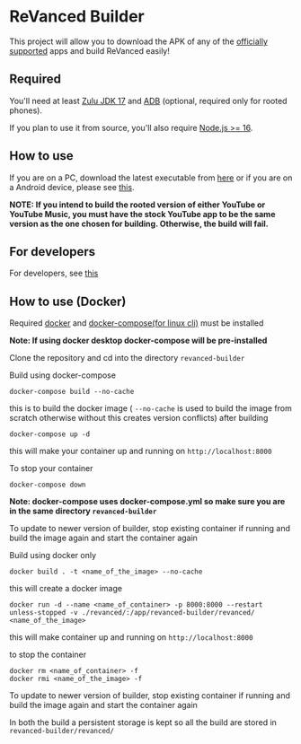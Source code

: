 # ReVanced Builder

This project will allow you to download the APK of any of the [officially supported](https://github.com/revanced/revanced-patches#-patches) apps and build ReVanced easily!

## Required

You'll need at least [Zulu JDK 17](https://www.azul.com/downloads/?version=java-17-lts&package=jdk) and [ADB](https://developer.android.com/studio/command-line/adb) (optional, required only for rooted phones).

If you plan to use it from source, you'll also require [Node.js >= 16](https://nodejs.org/).

## How to use

If you are on a PC, download the latest executable from [here](https://github.com/reisxd/revanced-builder/releases/latest) or if you are on a Android device, please see [this](https://github.com/reisxd/revanced-builder/wiki/How-to-use-revanced-builder-on-Android).

**NOTE: If you intend to build the rooted version of either YouTube or YouTube Music, you must have the stock YouTube app to be the same version as the one chosen for building. Otherwise, the build will fail.**

## For developers

For developers, see [this](https://github.com/reisxd/revanced-builder/blob/main/DEVELOPERS.md)

## How to use (Docker)

Required [docker](https://docs.docker.com/get-docker/) and [docker-compose(for linux cli)](https://docs.docker.com/compose/install/linux/) must be installed

**Note: If using docker desktop docker-compose will be pre-installed**

Clone the repository and cd into the directory `revanced-builder`

Build using docker-compose

```
docker-compose build --no-cache
```

this is to build the docker image ( `--no-cache` is used to build the image from scratch otherwise without this creates version conflicts)
after building

```
docker-compose up -d
```

this will make your container up and running on `http://localhost:8000`

To stop your container

```
docker-compose down
```

**Note: docker-compose uses docker-compose.yml so make sure you are in the same directory `revanced-builder`**

To update to newer version of builder, stop existing container if running and build the image again and start the container again

Build using docker only

```
docker build . -t <name_of_the_image> --no-cache
```

this will create a docker image

```
docker run -d --name <name_of_container> -p 8000:8000 --restart unless-stopped -v ./revanced/:/app/revanced-builder/revanced/ <name_of_the_image>
```

this will make container up and running on `http://localhost:8000`

to stop the container

```
docker rm <name_of_container> -f
docker rmi <name_of_the_image> -f
```

To update to newer version of builder, stop existing container if running and build the image again and start the container again

In both the build a persistent storage is kept so all the build are stored in `revanced-builder/revanced/`
